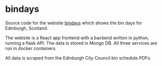 # bindays

Source code for the website [bindays](http://bindays.uk) which shows the bin days for Edinburgh, Scotland.

The website is a React app frontend with a backend written in python, running a flask API. The data is stored in Mongo DB. All three services are run in docker containers.

All data is scraped from the Edinburgh City Council bin schedule PDFs.
